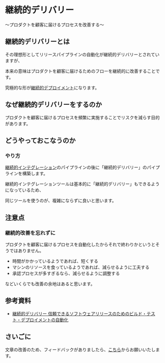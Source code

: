 # 継続的デリバリー

〜プロダクトを顧客に届けるプロセスを改善する〜

## 継続的デリバリーとは

その理想形としてリリースパイプラインの自動化が継続的デリバリーとされていますが、

本来の意味はプロダクトを顧客に届けるためのフローを継続的に改善することです。

究極的な形が[継続的デプロイメント](/practices/continuous-deployment)になります。

## なぜ継続的デリバリーをするのか

プロダクトを顧客に届けるプロセスを頻繁に実施することでリスクを減らす目的があります。

## どうやっておこなうのか

### やり方

[継続的インテグレーション](/practices/continuous-integration)のパイプラインの後に「継続的デリバリー」のパイプラインを構築します。

継続的インテグレーションツールは基本的に「継続的デリバリー」もできるようになっているため、

同じツールを使うのが、複雑にならずに良いと思います。

## 注意点

### 継続的改善を忘れずに

プロダクトを顧客に届けるプロセスを自動化したからそれで終わりかというとそうではありません。

* 時間がかかっているようであれば、短くする
* マシンのリソースを食っているようであれば、減らせるように工夫する
* 承認プロセスが多すぎるなら、減らせるように調整する

などいくらでも改善の余地はあると思います。

## 参考資料
* [継続的デリバリー 信頼できるソフトウェアリリースのためのビルド・テスト・デプロイメントの自動化](https://amzn.to/2zE9blc)

## さいごに

文章の改善のため、フィードバックがありましたら、[こちら](https://forms.gle/TKUJ2Gs9EoH2jQvp7)からお願いいたします。
